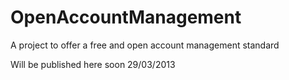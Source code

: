 OpenAccountManagement
=====================

A project to offer a free and open account management standard

Will be published here soon 29/03/2013

